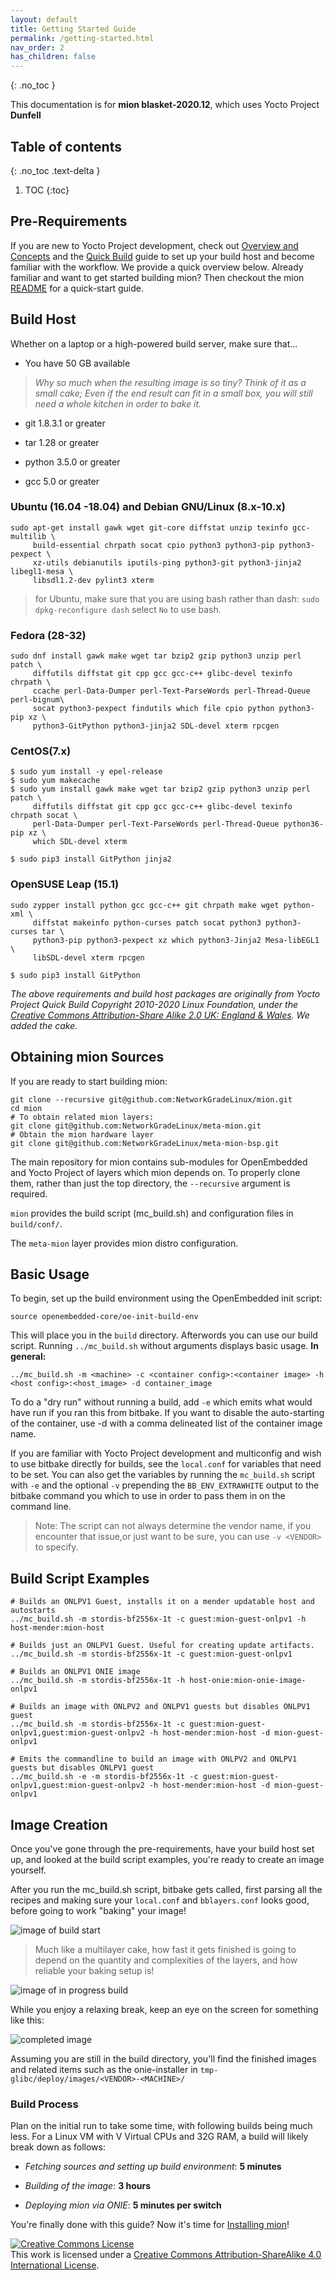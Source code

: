```yaml
---
layout: default
title: Getting Started Guide
permalink: /getting-started.html
nav_order: 2
has_children: false
---
```


{: .no_toc }

This documentation is for **mion blasket-2020.12**, which uses Yocto Project **Dunfell**

## Table of contents

{: .no_toc .text-delta }

1. TOC
{:toc}

## Pre-Requirements

If you are new to Yocto Project development, check out [Overview and
Concepts](https://www.yoctoproject.org/docs/3.1.3/overview-manual/overview-manual.html)
and the [Quick Build](https://www.yoctoproject.org/docs/3.1.3/brief-yoctoprojectqs/brief-yoctoprojectqs.html)
guide to set up your build host and become familiar with the workflow. We
provide a quick overview below. Already familiar and want to get started
building mion? Then checkout the mion [README](https://github.com/NetworkGradeLinux/mion)
for a quick-start guide.

## Build Host

Whether on a laptop or a high-powered build server, make sure that...

- You have 50 GB available

> *Why so much when the resulting image is so tiny? Think of it as a small cake;
Even if the end result can fit in a small box, you will still need a whole
kitchen in order to bake it.*

- git 1.8.3.1 or greater

- tar 1.28 or greater

- python 3.5.0 or greater

- gcc 5.0 or greater

### Ubuntu (16.04 -18.04) and Debian GNU/Linux (8.x-10.x)

```shell
sudo apt-get install gawk wget git-core diffstat unzip texinfo gcc-multilib \
     build-essential chrpath socat cpio python3 python3-pip python3-pexpect \
     xz-utils debianutils iputils-ping python3-git python3-jinja2 libegl1-mesa \
     libsdl1.2-dev pylint3 xterm
```

> for Ubuntu, make sure that you are using bash rather than dash:
`sudo dpkg-reconfigure dash` select `No` to use bash.

### Fedora (28-32)

```shell
sudo dnf install gawk make wget tar bzip2 gzip python3 unzip perl patch \
     diffutils diffstat git cpp gcc gcc-c++ glibc-devel texinfo chrpath \
     ccache perl-Data-Dumper perl-Text-ParseWords perl-Thread-Queue perl-bignum\
     socat python3-pexpect findutils which file cpio python python3-pip xz \
     python3-GitPython python3-jinja2 SDL-devel xterm rpcgen
```

### CentOS(7.x)

```shell
$ sudo yum install -y epel-release
$ sudo yum makecache
$ sudo yum install gawk make wget tar bzip2 gzip python3 unzip perl patch \
     diffutils diffstat git cpp gcc gcc-c++ glibc-devel texinfo chrpath socat \
     perl-Data-Dumper perl-Text-ParseWords perl-Thread-Queue python36-pip xz \
     which SDL-devel xterm

$ sudo pip3 install GitPython jinja2
```

### OpenSUSE Leap (15.1)

```shell
sudo zypper install python gcc gcc-c++ git chrpath make wget python-xml \
     diffstat makeinfo python-curses patch socat python3 python3-curses tar \
     python3-pip python3-pexpect xz which python3-Jinja2 Mesa-libEGL1 \
     libSDL-devel xterm rpcgen

$ sudo pip3 install GitPython
```

*The above requirements and build host packages are originally from Yocto
Project Quick Build Copyright 2010-2020 Linux Foundation, under the
[Creative Commons Attribution-Share Alike 2.0 UK: England & Wales](https://creativecommons.org/licenses/by-sa/2.0/uk/).
We added the cake.*

## Obtaining mion Sources

If you are ready to start building mion:

```shell
git clone --recursive git@github.com:NetworkGradeLinux/mion.git
cd mion
# To obtain related mion layers:
git clone git@github.com:NetworkGradeLinux/meta-mion.git
# Obtain the mion hardware layer
git clone git@github.com:NetworkGradeLinux/meta-mion-bsp.git

```

The main repository for mion contains sub-modules for OpenEmbedded and Yocto
Project of layers which mion depends on. To properly clone them, rather than
just the top directory, the `--recursive` argument is required.

`mion` provides the build script (mc_build.sh) and configuration files in
`build/conf/`.

The `meta-mion` layer provides mion distro configuration.

## Basic Usage

To begin, set up the build environment using the OpenEmbedded init script:

```shell
source openembedded-core/oe-init-build-env
```

This will place you in the `build` directory.
Afterwords you can use our build script. Running `../mc_build.sh` without
arguments displays basic usage. **In general:**

```shell
../mc_build.sh -m <machine> -c <container config>:<container image> -h <host config>:<host_image> -d container_image
```

To do a "dry run" without running a build, add `-e` which emits what would have
run if you ran this from bitbake. If you want to disable the auto-starting of
the container, use -d with a comma delineated list of the container image name.

If you are familiar with Yocto Project development and multiconfig and wish to
use bitbake directly for builds, see the `local.conf` for variables that need to
be set. You can also get the variables by running the `mc_build.sh` script with
`-e` and the optional `-v`  prepending the `BB_ENV_EXTRAWHITE` output to the
bitbake command you which to use in order to pass them in on the command line.

> Note: The script can not always determine the vendor name, if you encounter
that issue,or just want to be sure, you can use `-v <VENDOR>` to specify.

## Build Script Examples

```shell
# Builds an ONLPV1 Guest, installs it on a mender updatable host and autostarts
../mc_build.sh -m stordis-bf2556x-1t -c guest:mion-guest-onlpv1 -h host-mender:mion-host

# Builds just an ONLPV1 Guest. Useful for creating update artifacts.
../mc_build.sh -m stordis-bf2556x-1t -c guest:mion-guest-onlpv1

# Builds an ONLPV1 ONIE image
../mc_build.sh -m stordis-bf2556x-1t -h host-onie:mion-onie-image-onlpv1

# Builds an image with ONLPV2 and ONLPV1 guests but disables ONLPV1 guest
../mc_build.sh -m stordis-bf2556x-1t -c guest:mion-guest-onlpv1,guest:mion-guest-onlpv2 -h host-mender:mion-host -d mion-guest-onlpv1

# Emits the commandline to build an image with ONLPV2 and ONLPV1 guests but disables ONLPV1 guest
../mc_build.sh -e -m stordis-bf2556x-1t -c guest:mion-guest-onlpv1,guest:mion-guest-onlpv2 -h host-mender:mion-host -d mion-guest-onlpv1
```

## Image Creation

Once you've gone through the pre-requirements, have your build host set up, and
looked at the build script examples, you're ready to create an image yourself.

After you run the mc_build.sh script, bitbake gets called, first parsing all
the recipes and making sure your `local.conf` and `bblayers.conf` looks good,
before going to work "baking" your image!

![image of build start](/assets/images/build_config.png)

> Much like a multilayer cake, how fast it gets finished is going to depend on
the quantity and complexities of the layers, and how reliable your baking setup
is!

![image of in progress build](/assets/images/build_config_init_running.png)

While you enjoy a relaxing break, keep an eye on the screen for something like
this:

![completed image](/assets/images/build_done.png)

Assuming you are still in the build directory, you'll find the finished images
and related items such as the onie-installer in
`tmp-glibc/deploy/images/<VENDOR>-<MACHINE>/`

### Build Process

Plan on the initial run to take some time, with following builds being much
less. For a Linux VM with V Virtual CPUs and 32G RAM, a build will likely break
down as follows:

- *Fetching sources and setting up build environment*: **5 minutes**

- *Building of the image*: **3 hours**

- *Deploying mion via ONIE*: **5 minutes per switch**

You're finally done with this guide? Now it's time for
[Installing mion](./installing_mion.md)!

<a rel="license" href="http://creativecommons.org/licenses/by-sa/4.0/"><img alt="Creative Commons License" style="border-width:0" src="https://i.creativecommons.org/l/by-sa/4.0/88x31.png" /></a><br />This work is licensed under a <a rel="license" href="http://creativecommons.org/licenses/by-sa/4.0/">Creative Commons Attribution-ShareAlike 4.0 International License</a>.
